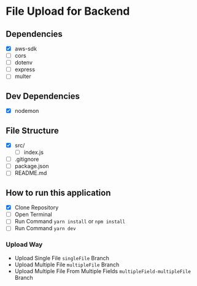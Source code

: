 # File Upload for Backend

## Dependencies
- [x] aws-sdk
- [ ] cors
- [ ] dotenv
- [ ] express
- [ ] multer

## Dev Dependencies
- [x] nodemon

## File Structure
- [x] src/
  - [ ] index.js
- [ ] .gitignore
- [ ] package.json
- [ ] README.md

## How to run this application
- [x] Clone Repository
- [ ] Open Terminal
- [ ] Run Command `yarn install` or `npm install`
- [ ] Run Command `yarn dev`

### Upload Way
- Upload Single File `singleFile` Branch
- Upload Multiple File `multipleFile` Branch
- Upload Multiple File From Multiple Fields `multipleField-multipleFile` Branch